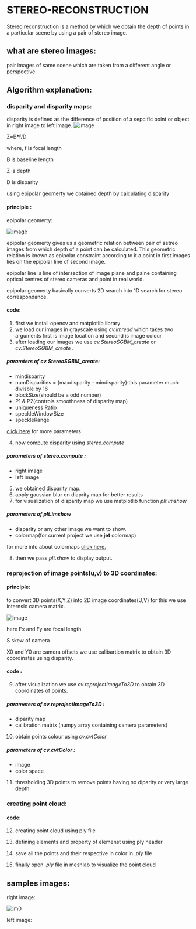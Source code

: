 # STEREO-RECONSTRUCTION
Stereo reconstruction is a method by which we obtain the depth of points in a particular scene by using a pair of stereo image.
## what are stereo images:
pair images of same scene which are taken from a different angle or perspective
##  Algorithm explanation:
### disparity and disparity maps:
disparity is defined as the difference of position of a sepcific point or object in right image to left image.
![image](https://user-images.githubusercontent.com/92177410/136625358-0ada55c3-a154-4976-a690-924cdf94f61d.png)

Z=B*f/D

where, 
f is focal length  

B is baseline length 

Z is depth 

D is disparity 

using epipolar geomerty we obtained depth by calculating disparity
#### principle :
 epipolar geomerty:




![image](https://user-images.githubusercontent.com/92177410/136604715-c793de16-b74c-4a5a-9d92-771703ec39cb.png)


epipolar geomerty gives us a geometric relation between pair of setreo images from which depth of a point can be calculated.
This geometric relation is known as epipolar constraint according to it a point in first images lies on the epipolar line of second image.

epipolar line is line of intersection of image  plane and palne containing optical centres of stereo cameras and point in real world.



epipolar geomerty basically converts 2D search into 1D search for stereo correspondance.
#### code:
1) first we install opencv and matplotlib library
2) we load our images in grayscale using _cv.imread_ which takes two arguments first is image location and second is image colour
3) after loading our images we use _cv.StereoSGBM_create_ or _cv.StereoSGBM_create_ .
#####  paramters of _cv.StereoSGBM_create_:
* mindisparity
* numDisparities = (maxdisparity - mindisparity):this parameter much divisble by 16
* blockSize(should be a odd number)
* P1 & P2(controls smoothness of disparity map)
* uniqueness Ratio
* speckleWindowSize
* speckleRange

[click here](https://docs.opencv.org/4.5.3/d2/d85/classcv_1_1StereoSGBM.html) for more parameters 

4) now compute disparity using _stereo.compute_
##### parameters of  _stereo.compute_ :
* right image 
* left image

5) we obtained disparity map. 
6) apply gaussian blur on diaprity map for better results
7) for visualization of disparity map we use matplotlib function _plt.imshow_
#####  parameters of _plt.imshow_
*  disparity or any other image we want to show.
*  colormap(for current project we use **jet** colormap)

for more info about colormaps [click here.](https://matplotlib.org/stable/tutorials/colors/colormaps.html)

8) then we pass _plt.show_ to display output.
### reprojection of image points(u,v) to 3D coordinates:
#### principle:

to  convert 3D points(X,Y,Z) into 2D image coordinates(U,V) for this we use internsic camera matrix.

![image](https://user-images.githubusercontent.com/92177410/136624644-75b0dbe7-7f8d-494d-bd6e-46dc7200520d.png)

here Fx and Fy are focal length 

S skew of camera 

X0 and Y0 are camera offsets
we  use calibartion matrix to obtain 3D coordinates using disparity.
#### code :

9) after visualization we use _cv.reprojectImageTo3D_ to obtain 3D coordinates of points.
##### parameters of _cv.reprojectImageTo3D_ :
* diparity map
* calibration matrix (numpy array containing camera parameters)
10) obtain points colour using _cv.cvtColor_
##### parameters of _cv.cvtColor_ :
* image
* color space
11) thresholding 3D points to remove points having no diparity or very large depth.
### creating point cloud:
#### code:
12) creating point cloud using ply file 

13) defining elements and property of elemenst using ply header 

14) save all the points and their respective in color in _.ply_ file

15) finally open _.ply_ file in meshlab to visualize the point cloud 

## samples images:
right image:

![im0](https://user-images.githubusercontent.com/92177410/136657519-c2395431-d5b7-43fc-a766-90c4100e3322.png)

left image:




